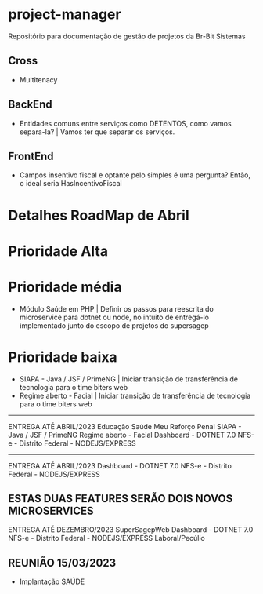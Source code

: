 # project-manager
Repositório para documentação de gestão de projetos da Br-Bit Sistemas

## Cross
* Multitenacy

## BackEnd
* Entidades comuns entre serviços como DETENTOS, como vamos separa-la? | Vamos ter que separar os serviços.

## FrontEnd
* Campos insentivo fiscal e optante pelo simples é uma pergunta? Então, o ideal seria HasIncentivoFiscal

# Detalhes RoadMap de Abril

# Prioridade Alta

# Prioridade média
* Módulo Saúde em PHP | Definir os passos para reescrita do microservice para dotnet ou node, no intuito de entregá-lo implementado junto do escopo de projetos do supersagep

# Prioridade baixa
* SIAPA - Java / JSF / PrimeNG | Iniciar transição de transferência de tecnologia para o time biters web
* Regime aberto - Facial | Iniciar transição de transferência de tecnologia para o time biters web

-------------------------------------------------------------------------------------------------------
ENTREGA ATÉ ABRIL/2023
Educação
Saúde
Meu Reforço
Penal
SIAPA - Java / JSF / PrimeNG
Regime aberto - Facial
Dashboard - DOTNET 7.0
NFS-e - Distrito Federal - NODEJS/EXPRESS

-------------------------------------------------------------------------------------------------------
ENTREGA ATÉ ABRIL/2023
Dashboard - DOTNET 7.0
NFS-e - Distrito Federal - NODEJS/EXPRESS

ESTAS DUAS FEATURES SERÃO DOIS NOVOS MICROSERVICES
-------------------------------------------------------------------------------------------------------
ENTREGA ATÉ DEZEMBRO/2023
SuperSagepWeb
Dashboard - DOTNET 7.0
NFS-e - Distrito Federal - NODEJS/EXPRESS
Laboral/Pecúlio

REUNIÃO 15/03/2023
-------------------------------------------------------------------------------------------------------
* Implantação SAÚDE

